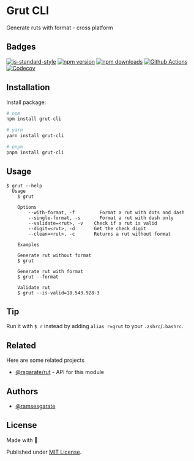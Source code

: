 # Grut CLI

Generate ruts with format - cross platform

## Badges
[![js-standard-style][lint-standard-src]][lint-standard-href]
[![npm version][npm-version-src]][npm-version-href]
[![npm downloads][npm-downloads-src]][npm-downloads-href]
[![Github Actions][github-actions-src]][github-actions-href]
[![Codecov][codecov-src]][codecov-href]


[lint-standard-src]: https://img.shields.io/badge/code%20style-standard-brightgreen.svg
[lint-standard-href]: http://standardjs.com

[npm-version-src]: https://img.shields.io/npm/v/@rsgarate/grut-cli?style=flat-square
[npm-version-href]: https://npmjs.com/package/@rsgarate/grut-cli

[npm-downloads-src]: https://img.shields.io/npm/dm/@grut-cli?style=flat-square
[npm-downloads-href]: https://npmjs.com/package/@grut-cli

[github-actions-src]: https://img.shields.io/github/workflow/status/ramsesgarate/grut-cli/ci/main?style=flat-square
[github-actions-href]: https://github.com/ramsesgarate/grut-cli/actions?query=workflow%3Aci

[codecov-src]: https://img.shields.io/codecov/c/gh/ramsesgarate/grut-cli/main?style=flat-square
[codecov-href]: https://codecov.io/gh/ramsesgarate/grut-cli

## Installation

Install package:

```bash
# npm
npm install grut-cli

# yarn
yarn install grut-cli

# pnpm
pnpm install grut-cli
```
    
## Usage

```
$ grut --help
  Usage
    $ grut
      
    Options
        --with-format, -f         Format a rut with dots and dash
        --single-format, -s       Format a rut with dash only
        --validate=<rut>, -v    Check if a rut is valid
        --digit=<rut>, -d       Get the check digit
        --clean=<rut>, -c       Returns a rut without format

    Examples
        
    Generate rut without format
    $ grut

    Generate rut with format
    $ grut --format

    Validate rut
    $ grut --is-valid=18.543.928-3

```


## Tip

Run it with `$ r` instead by adding `alias r=grut` to your `.zshrc`/`.bashrc`.





## Related

Here are some related projects

- [@rsgarate/rut](https://github.com/ramsesgarate/rutjs) - API for this module


## Authors

- [@ramsesgarate](https://www.github.com/ramsesgarate)


## License

Made with 💛

Published under [MIT License](./LICENSE).